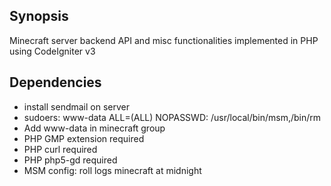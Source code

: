 ## Synopsis
Minecraft server backend API and misc functionalities implemented in PHP using CodeIgniter v3


## Dependencies

* install sendmail on server
* sudoers: www-data ALL=(ALL) NOPASSWD: /usr/local/bin/msm,/bin/rm
* Add www-data in minecraft group
* PHP GMP extension required
* PHP curl required
* PHP php5-gd required
* MSM config: roll logs minecraft at midnight 
